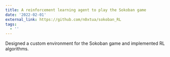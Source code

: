 ```yaml
---
title: A reinforcement learning agent to play the Sokoban game 
date: '2022-02-01'
external_link: https://github.com/n0xtua/sokoban_RL
tags:
  - ''
---
```


Designed a custom environment for the Sokoban game and implemented RL algorithms.

<!--more-->
